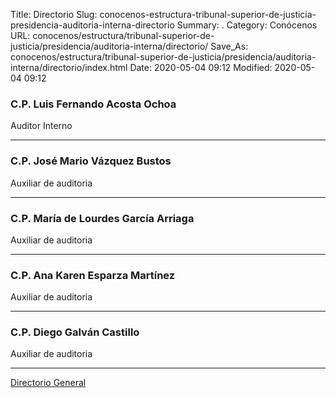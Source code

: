 Title: Directorio
Slug: conocenos-estructura-tribunal-superior-de-justicia-presidencia-auditoria-interna-directorio
Summary: .
Category: Conócenos
URL: conocenos/estructura/tribunal-superior-de-justicia/presidencia/auditoria-interna/directorio/
Save_As: conocenos/estructura/tribunal-superior-de-justicia/presidencia/auditoria-interna/directorio/index.html
Date: 2020-05-04 09:12
Modified: 2020-05-04 09:12


### C.P. Luis Fernando Acosta Ochoa

Auditor Interno

---

### C.P. José Mario Vázquez Bustos

Auxiliar de auditoria

---

### C.P. María de Lourdes García Arriaga

Auxiliar de auditoria

---

### C.P. Ana Karen Esparza Martínez

Auxiliar de auditoria

---

### C.P. Diego Galván Castillo

Auxiliar de auditoria

---

[Directorio General](https://www.pjecz.gob.mx/transparencia/articulo-21/f03-directorio/)



